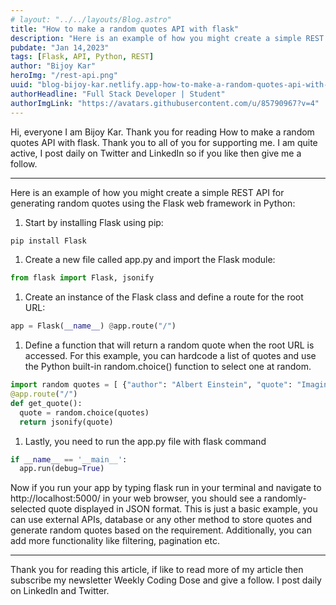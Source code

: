 ```yaml
---
# layout: "../../layouts/Blog.astro"
title: "How to make a random quotes API with flask"
description: "Here is an example of how you might create a simple REST API for generating random quotes using the Flask web framework in Python."
pubdate: "Jan 14,2023"
tags: [Flask, API, Python, REST]
author: "Bijoy Kar"
heroImg: "/rest-api.png"
uuid: "blog-bijoy-kar.netlify.app-how-to-make-a-random-quotes-api-with-flask"
authorHeadline: "Full Stack Developer | Student"
authorImgLink: "https://avatars.githubusercontent.com/u/85790967?v=4"
---
```


Hi, everyone I am Bijoy Kar. Thank you for reading How to make a random quotes API with flask. Thank you to all of you for supporting me. I am quite active, I post daily on Twitter and LinkedIn so if you like then give me a follow.

---

Here is an example of how you might create a simple REST API for generating random quotes using the Flask web framework in Python:

1.  Start by installing Flask using pip:

```cmd
pip install Flask
```

1.  Create a new file called app.py and import the Flask module:

```python
from flask import Flask, jsonify
```

1.  Create an instance of the Flask class and define a route for the root URL:

```python
app = Flask(__name__) @app.route("/")
```

1.  Define a function that will return a random quote when the root URL is accessed. For this example, you can hardcode a list of quotes and use the Python built-in random.choice() function to select one at random.

```python
import random quotes = [ {"author": "Albert Einstein", "quote": "Imagination is more important than knowledge."}, {"author": "Steve Jobs", "quote": "Design is not just what it looks like and feels like. Design is how it works."}, {"author": "Mark Twain", "quote": "The secret of getting ahead is getting started."}, {"author": "Mahatma Gandhi", "quote": "The weak can never forgive. Forgiveness is the attribute of the strong."} ]
@app.route("/")
def get_quote():
  quote = random.choice(quotes)
  return jsonify(quote)
```

1.  Lastly, you need to run the app.py file with flask command

```python
if __name__ == '__main__':
  app.run(debug=True)
```

Now if you run your app by typing flask run in your terminal and navigate to http://localhost:5000/ in your web browser, you should see a randomly-selected quote displayed in JSON format.
This is just a basic example, you can use external APIs, database or any other method to store quotes and generate random quotes based on the requirement. Additionally, you can add more functionality like filtering, pagination etc.

---

Thank you for reading this article, if like to read more of my article then subscribe my newsletter Weekly Coding Dose and give a follow. I post daily on LinkedIn and Twitter.
